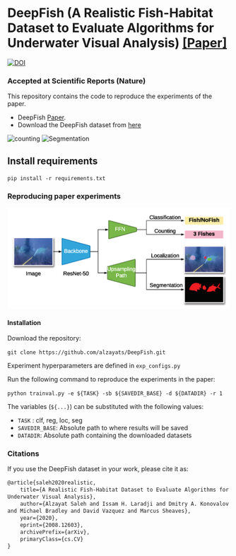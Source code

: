 

# DeepFish (A Realistic Fish-Habitat Dataset to Evaluate Algorithms for Underwater Visual Analysis) [[Paper]](https://www.nature.com/articles/s41598-020-71639-x)   
[![DOI](https://zenodo.org/badge/206528410.svg)](https://zenodo.org/badge/latestdoi/206528410)

### Accepted at Scientific Reports (Nature)

This repository contains the code to reproduce the experiments of the paper.
*  DeepFish  [Paper](https://www.nature.com/articles/s41598-020-71639-x).
*  Download the DeepFish dataset from [here](https://cloudstor.aarnet.edu.au/plus/s/NfjObIhtUYO6332)

![counting](docs/count.gif) 
![Segmentation](docs/seg.gif) 


## Install requirements
`pip install -r requirements.txt` 

### Reproducing paper experiments
![CNN](docs/Figure_4.png)



#### Installation
Download the repository:

`git clone https://github.com/alzayats/DeepFish.git`

Experiment hyperparameters are defined in `exp_configs.py`

Run the following command to reproduce the experiments in the paper:

`python trainval.py -e ${TASK} -sb ${SAVEDIR_BASE} -d ${DATADIR} -r 1`

The variables (`${...}`) can be substituted with the following values:

* `TASK` : clf, reg, loc, seg
* `SAVEDIR_BASE`: Absolute path to where results will be saved
* `DATADIR`: Absolute path containing the downloaded datasets



### Citations

If you use the DeepFish dataset in your work, please cite it as:

```
@article{saleh2020realistic,
    title={A Realistic Fish-Habitat Dataset to Evaluate Algorithms for Underwater Visual Analysis},
    author={Alzayat Saleh and Issam H. Laradji and Dmitry A. Konovalov and Michael Bradley and David Vazquez and Marcus Sheaves},
    year={2020},
    eprint={2008.12603},
    archivePrefix={arXiv},
    primaryClass={cs.CV}
}
```
